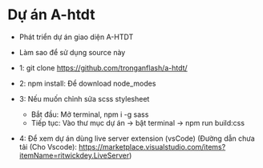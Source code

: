 # Dự án A-htdt
- Phát triển dự án giao diện A-HTDT

- Làm sao để sử dụng source này
- 1: git clone https://github.com/tronganflash/a-htdt/
- 2: npm install: Để download node_modes
- 3: Nếu muốn chỉnh sửa scss stylesheet
    - Bắt đầu: Mở terminal, npm i -g sass
    - Tiếp tục: Vào thư mục dự án -> bật terminal -> npm run build:css
- 4: Để xem dự án dùng live server extension (vsCode) (Đường dẫn chưa tải (Cho Vscode): https://marketplace.visualstudio.com/items?itemName=ritwickdey.LiveServer)